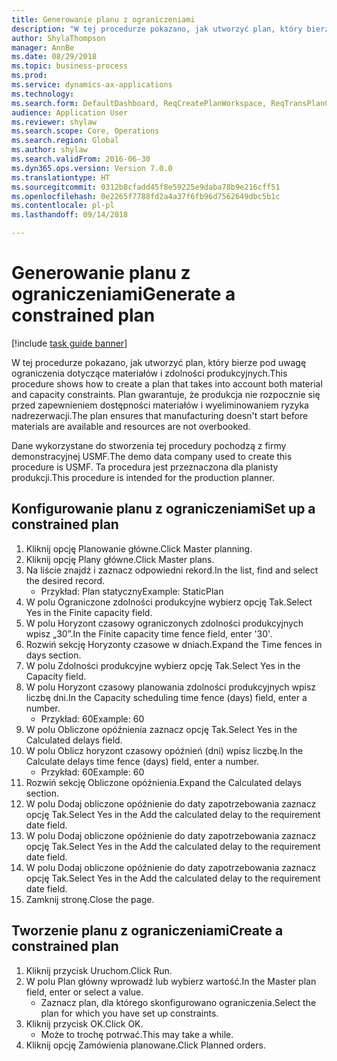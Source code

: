 ```yaml
--- 
title: Generowanie planu z ograniczeniami
description: "W tej procedurze pokazano, jak utworzyć plan, który bierze pod uwagę ograniczenia dotyczące materiałów i zdolności produkcyjnych."
author: ShylaThompson
manager: AnnBe
ms.date: 08/29/2018
ms.topic: business-process
ms.prod: 
ms.service: dynamics-ax-applications
ms.technology: 
ms.search.form: DefaultDashboard, ReqCreatePlanWorkspace, ReqTransPlanCard, ReqPlanSched
audience: Application User
ms.reviewer: shylaw
ms.search.scope: Core, Operations
ms.search.region: Global
ms.author: shylaw
ms.search.validFrom: 2016-06-30
ms.dyn365.ops.version: Version 7.0.0
ms.translationtype: HT
ms.sourcegitcommit: 0312b8cfadd45f8e59225e9daba78b9e216cff51
ms.openlocfilehash: 0e2265f7788fd2a4a37f6fb96d7562649dbc5b1c
ms.contentlocale: pl-pl
ms.lasthandoff: 09/14/2018

---
```

# <a name="generate-a-constrained-plan"></a><span data-ttu-id="0842f-103">Generowanie planu z ograniczeniami</span><span class="sxs-lookup"><span data-stu-id="0842f-103">Generate a constrained plan</span></span>

[!include [task guide banner](../../includes/task-guide-banner.md)]

<span data-ttu-id="0842f-104">W tej procedurze pokazano, jak utworzyć plan, który bierze pod uwagę ograniczenia dotyczące materiałów i zdolności produkcyjnych.</span><span class="sxs-lookup"><span data-stu-id="0842f-104">This procedure shows how to create a plan that takes into account both material and capacity constraints.</span></span> <span data-ttu-id="0842f-105">Plan gwarantuje, że produkcja nie rozpocznie się przed zapewnieniem dostępności materiałów i wyeliminowaniem ryzyka nadrezerwacji.</span><span class="sxs-lookup"><span data-stu-id="0842f-105">The plan ensures that manufacturing doesn't start before materials are available and resources are not overbooked.</span></span> 

<span data-ttu-id="0842f-106">Dane wykorzystane do stworzenia tej procedury pochodzą z firmy demonstracyjnej USMF.</span><span class="sxs-lookup"><span data-stu-id="0842f-106">The demo data company used to create this procedure is USMF.</span></span> <span data-ttu-id="0842f-107">Ta procedura jest przeznaczona dla planisty produkcji.</span><span class="sxs-lookup"><span data-stu-id="0842f-107">This procedure is intended for the production planner.</span></span>


## <a name="set-up-a-constrained-plan"></a><span data-ttu-id="0842f-108">Konfigurowanie planu z ograniczeniami</span><span class="sxs-lookup"><span data-stu-id="0842f-108">Set up a constrained plan</span></span>
1. <span data-ttu-id="0842f-109">Kliknij opcję Planowanie główne.</span><span class="sxs-lookup"><span data-stu-id="0842f-109">Click Master planning.</span></span>
2. <span data-ttu-id="0842f-110">Kliknij opcję Plany główne.</span><span class="sxs-lookup"><span data-stu-id="0842f-110">Click Master plans.</span></span>
3. <span data-ttu-id="0842f-111">Na liście znajdź i zaznacz odpowiedni rekord.</span><span class="sxs-lookup"><span data-stu-id="0842f-111">In the list, find and select the desired record.</span></span>
    * <span data-ttu-id="0842f-112">Przykład: Plan statyczny</span><span class="sxs-lookup"><span data-stu-id="0842f-112">Example: StaticPlan</span></span>  
4. <span data-ttu-id="0842f-113">W polu Ograniczone zdolności produkcyjne wybierz opcję Tak.</span><span class="sxs-lookup"><span data-stu-id="0842f-113">Select Yes in the Finite capacity field.</span></span>
5. <span data-ttu-id="0842f-114">W polu Horyzont czasowy ograniczonych zdolności produkcyjnych wpisz „30”.</span><span class="sxs-lookup"><span data-stu-id="0842f-114">In the Finite capacity time fence field, enter '30'.</span></span>
6. <span data-ttu-id="0842f-115">Rozwiń sekcję Horyzonty czasowe w dniach.</span><span class="sxs-lookup"><span data-stu-id="0842f-115">Expand the Time fences in days section.</span></span>
7. <span data-ttu-id="0842f-116">W polu Zdolności produkcyjne wybierz opcję Tak.</span><span class="sxs-lookup"><span data-stu-id="0842f-116">Select Yes in the Capacity field.</span></span>
8. <span data-ttu-id="0842f-117">W polu Horyzont czasowy planowania zdolności produkcyjnych wpisz liczbę dni.</span><span class="sxs-lookup"><span data-stu-id="0842f-117">In the Capacity scheduling time fence (days) field, enter a number.</span></span>
    * <span data-ttu-id="0842f-118">Przykład: 60</span><span class="sxs-lookup"><span data-stu-id="0842f-118">Example: 60</span></span>  
9. <span data-ttu-id="0842f-119">W polu Obliczone opóźnienia zaznacz opcję Tak.</span><span class="sxs-lookup"><span data-stu-id="0842f-119">Select Yes in the Calculated delays field.</span></span>
10. <span data-ttu-id="0842f-120">W polu Oblicz horyzont czasowy opóźnień (dni) wpisz liczbę.</span><span class="sxs-lookup"><span data-stu-id="0842f-120">In the Calculate delays time fence (days) field, enter a number.</span></span>
    * <span data-ttu-id="0842f-121">Przykład: 60</span><span class="sxs-lookup"><span data-stu-id="0842f-121">Example: 60</span></span>  
11. <span data-ttu-id="0842f-122">Rozwiń sekcję Obliczone opóźnienia.</span><span class="sxs-lookup"><span data-stu-id="0842f-122">Expand the Calculated delays section.</span></span>
12. <span data-ttu-id="0842f-123">W polu Dodaj obliczone opóźnienie do daty zapotrzebowania zaznacz opcję Tak.</span><span class="sxs-lookup"><span data-stu-id="0842f-123">Select Yes in the Add the calculated delay to the requirement date field.</span></span>
13. <span data-ttu-id="0842f-124">W polu Dodaj obliczone opóźnienie do daty zapotrzebowania zaznacz opcję Tak.</span><span class="sxs-lookup"><span data-stu-id="0842f-124">Select Yes in the Add the calculated delay to the requirement date field.</span></span>
14. <span data-ttu-id="0842f-125">W polu Dodaj obliczone opóźnienie do daty zapotrzebowania zaznacz opcję Tak.</span><span class="sxs-lookup"><span data-stu-id="0842f-125">Select Yes in the Add the calculated delay to the requirement date field.</span></span>
15. <span data-ttu-id="0842f-126">Zamknij stronę.</span><span class="sxs-lookup"><span data-stu-id="0842f-126">Close the page.</span></span>

## <a name="create-a-constrained-plan"></a><span data-ttu-id="0842f-127">Tworzenie planu z ograniczeniami</span><span class="sxs-lookup"><span data-stu-id="0842f-127">Create a constrained plan</span></span>
1. <span data-ttu-id="0842f-128">Kliknij przycisk Uruchom.</span><span class="sxs-lookup"><span data-stu-id="0842f-128">Click Run.</span></span>
2. <span data-ttu-id="0842f-129">W polu Plan główny wprowadź lub wybierz wartość.</span><span class="sxs-lookup"><span data-stu-id="0842f-129">In the Master plan field, enter or select a value.</span></span>
    * <span data-ttu-id="0842f-130">Zaznacz plan, dla którego skonfigurowano ograniczenia.</span><span class="sxs-lookup"><span data-stu-id="0842f-130">Select the plan for which you have set up constraints.</span></span>  
3. <span data-ttu-id="0842f-131">Kliknij przycisk OK.</span><span class="sxs-lookup"><span data-stu-id="0842f-131">Click OK.</span></span>
    * <span data-ttu-id="0842f-132">Może to trochę potrwać.</span><span class="sxs-lookup"><span data-stu-id="0842f-132">This may take a while.</span></span>  
4. <span data-ttu-id="0842f-133">Kliknij opcję Zamówienia planowane.</span><span class="sxs-lookup"><span data-stu-id="0842f-133">Click Planned orders.</span></span>



